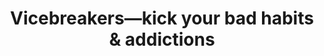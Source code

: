 ---
type: Program
title: "Vicebreakers—kick your bad habits & addictions"
description: "Learn how to finally break your bad habits and addictions. I beat porn and booze and now I’m teaching the system I used."
image: /assets/images/products/vicebreakers-1.png
product_info:
  button_text: Buy now
  button_url: https://gumroad.com/a/337122419
  price: $97
hero:
  type: product
  image: /assets/images/products/vicebreakers-2.png
  heading: Vicebreakers—kick your bad habits & addictions
  text: Learn how to finally break your bad habits and addictions. I beat porn and booze and now I’m teaching the system I used.
page_blocks:
  - _id: block_benefits
    heading: "This highly detailed, action-oriented course helps you:"
    items:
      - heading: Develop the three selves
        text: How to gain self-awareness, self-control, and self-respect needed to make lasting change.
      - heading: Break free from your vices
        text: The steps you need to take to break free from your vices so you can build the life you truly want.
      - heading: Build good, lasting habits
        text: How to build positive habits that can replace your bad ones.
  - _id: block_testimonial
    quote_markdown: |
      #### I tried to quit smoking weed for years before working with Ed.

      The real wake-up call was when I realized that I've been going through the cycle of waking up full of regret every morning, telling myself I was going to quit, and then smoking up again that night since I was 17. I'm 27 now. The inner conflict was killing me.

      This habit caused my health to suffer as well as my self-respect. Not to mention I was struggling financially for years as well, which was undeniably a result of my bad habits.

      Vicebreakers—and Ed—have been a godsend.
    source:
      small_image: /assets/images/testimonials/regan-jacklin.jpg
      name: Regan Jacklin
      context: "Twitter: @refinedmindset"
  - _id: block_rich_text
    alignment: center
    text_markdown: |
      Do you:

      - Use your bad habits to fill a void?
      - Turn a blind eye to the consequences and risks involved with using?
      - Sneak and lie to hide your vices?
      - Choose your bad habits over your responsibilities?
      - Secretly long for a healthier and more fulfilling life?

      Then you’re in the right place.

      Vice Breakers is the most effective way to turn your life around by overcoming your bad habits and creating new, more healthy habits in their place…

      My latest online course is the perfect synthesis of science and street smarts designed for one purpose and one purpose only:

      Help you break free from your vices so you can reach your highest potential and build the life you truly want to live.

      Inside this highly detailed, instructional, and action-oriented course, you’ll discover science-backed information to help you break your bad habits by developing the 3 selves:

      **Self-awareness, self-control, and self-respect.**
  - _id: block_testimonial
    quote_markdown: |
      #### For over 18 months I tried to eliminate bad habits from my life...

      I figured I could because I'd always done my self-improvement alone, I could handle this alone too. But I was struggling hard...

      So when I saw Ed had created something to help break bad habits and get on a better track in life, I decided to swallow my pride and see if it would help me too.

      That was one of the best decisions I've ever made. I've now left every destructive vice of mine behind. I'm happier, healthier, and more fulfilled than ever. I wouldn't have been able to do it alone.
    source:
      small_image: /assets/images/testimonials/devin-mcdermott.jpg
      name: Devin McDermott
      context: "Twitter: @devinmcdermot"
  - _id: block_rich_text
    alignment: center
    text_markdown: |
      ## In Vicebreakers, you'll finally learn:

      - The #1 requirement to quit any bad habit *(Without this, the task is hopeless)*
      - How to push through any withdrawals and get back on your feet as fast as possible *(Most people never get past the withdrawal stage because the pains push them right back to their preferred choice of comfort)*
      - How to shift your perception to make your vices seem repulsive *(And never crave them again… seriously, this trick is magic)*
      - How to identify the emotional and environmental triggers that make you want to indulge in your vice *(When you become aware of them, you can build systems and guardrails around them to make using close to impossible)*
      - How your brain’s reward system works and the evolutionary reasons why you can’t overpower your addiction *(You’re not weak. You’re just working against millions of years of genetic hardwiring)*
      - How to systematically build good habits in lieu of your bad habits to ensure that your goals quickly become reality *(Your brain demands certain feel-good neurochemicals. You’ll learn how to get them naturally without indulging in your vices)*
      - How to have fun and make friends without the aid of your vice *(Your environment is usually stronger, but this is your secret weapon)*

      And many other valuable pieces of formation and insights that will allow you to finally kick your bad habits and build some good ones instead.

      The real reason you couldn’t kick your bad habits before had nothing to do with genetics, a lack of willpower, or your childhood.

      You just didn’t have an effective process. But now with Vice Breakers, you finally have reliable, clear, and most importantly, simple way to make progress.

      My system is based on science and experience.

      It relies on actionable strategies I and others have used to eliminate our worst habits.
  - _id: block_testimonial
    quote_markdown: |
      #### I've been looking for a course like this for a long time.

      I see myself as a pretty healthy person overall, but there always seems to be one or two things that I fall back on that I know I need to quit.

      Vicebreakers was the program I needed to wrap my head around *why* I kept falling back into these old patterns and how I could safely substitute other habits in their place.

      It's all laid out clearly and I found myself continuously having 'a-ha!' moments as I read through it all. Ed Latimore helped me to see the big picture clearly and simply. Once you've broken everything down, it's easy to understand.
    source:
      small_image: /assets/images/testimonials/parker-heuser.jpg
      name: Parker Heuser
      context: "IG: @highonlife"
  - _id: block_rich_text
    alignment: center
    text_markdown: |
      ## This is the course I wish I had when I was neck deep in addiction and wallowing in self-pity

      *My personal breaking point: a short story.*

      It was obvious when I needed to give up drinking…

      But it took another two years of crippling hangovers and pissing off friends and loved ones before I finally gathered the courage and resolve to quit.

      I also struggled with porn addiction for many years and could never get a handle on it (pun intended).

      For years, I wasted my life and potential away in a numb fog.

      Finally, after yet another embarrassing night, I’d had enough. I realized that I hated this version of myself…

      I was tired of being broke, going nowhere fast, and not being able to stand the face I saw in the mirror.

      *I wanted to be respected and admired.*

      *I wanted to be clean and healthy.*

      *I wanted to earn money and accomplish something noteworthy in my life.*

      So I got my problems under control and made real progress towards these three goals.

      There is not a single area of my life that didn’t improve when I stopped drinking or watching porn.

      In the 7 years since then, I have:

      - Cultivated a 7-year long relationship
      - Finished college
      - Served in the military
      - Written two Amazon best-selling books
      - Built an online audience of over 135,000 followers
      - Boxed professionally
      - Generated a 6-figure, location independent income
      - Learned another language
      - Moved abroad

      And much more.

      I want you to experience your own marvelous transformation like I did, because I know firsthand the suffering that comes from being held hostage by self-destructive habits.

      And I know how *amazing* it feels to come out the other side.
  - _id: block_benefits
    heading: "Including two extra bonuses for free:"
    items:
      - heading: Printable workbook ($67 value)
        text: 9 worksheets you can use to follow along with the video presentation and written course. Make it easy to keep track of your bad habits and swap them for good ones.
      - heading: Video presentation ($97 value)
        text: 90-minute video highlighting the fundamentals for overcoming any bad habit or addiction. This is a condensed version of the full course designed to help you take immediate action.
  - _id: block_testimonial
    quote_markdown: |
      #### In the summer of 2020 I got busted.

      It wasn't the first time. It will be the last. I'm talking about watching porn.

      I connected with Vicebreakers at the end of August. By following Ed's advice, I have successfully abstained from using porn and fapping.

      A couple months in I knew it was also time to kick my nicotine habit. By applying the same tools I have been able to stay nicotine-free. Vicebreakers changed my life. If you have habits that you are no longer benefiting from, give these guys a try. I'm glad I did.
    source:
      small_image: /assets/images/testimonials/chris-k.jpg
      name: Chris K.
      context: "Twitter: @by30Ushouldknow"
  - _id: block_rich_text
    alignment: center
    text_markdown: |
      This is your opportunity to grab the steering wheel of life.

      You no longer need to be blown about by the rollercoaster of your emotions or the slave master that is your bad habits.

      Breaking free–forever–it’s just a matter of knowing what to do and how to do it.

      Vicebreakers worked for me, it’s worked for my students, and I know it will work for you!

      Begin your new life today with Vicebreakers!
  - _id: block_testimonial
    quote_markdown: |
      #### If you know you have bad habits, I can think of no better support than what Ed Latimore has built.

      Ed's unique perspective on life is an impactful one for anyone looking to level up their personal and professional lives. I highly recommend spending your time and money with Ed and team.
    source:
      small_image: /assets/images/testimonials/sean-raftery.jpg
      name: Sean Raftery
      context: "Twitter: @seanraf"
  - _id: block_rich_text
    alignment: center
    text_markdown: |
      Total value of the Vicebreakers program: $314 ($149 main course, $67 workbook, $97 video presentation).

      You only pay $97.

      This investment in yourself will pay dividends for the rest of your life. Even eliminating one bad habit could be worth thousands of dollars to you.

      ## What are your bad habits costing you?

      Think about the actual cost of booze, drugs, porn, or bad health. Then there’s the lost opportunity cost of late nights, lost mornings, and constant distraction.

      - Living with low energy and no motivation
      - Blowing opportunity after opportunity because you aren’t at 100%
      - Not being the man or woman you could be for your family
      - Threatening your very safety through irresponsible indulgence and reckless behavior

      It’s time for a change, and with Vicebreakers, change is not only possible… it’s guaranteed. A 30-day money-back guarantee is included with your purchase.

      See you inside.

      Yours,<br>
      Ed Latimore.
  - _id: block_cta
    image: /assets/images/products/vicebreakers-2.png
    heading: Break free from your vices today
    text: Learn how to finally kick your bad habits and addictions.
  - _id: featured_logos
---